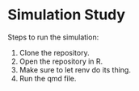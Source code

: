 # Simulation Study
 
Steps to run the simulation:

 1.   Clone the repository.
 2.   Open the repository in R.
 3.   Make sure to let renv do its thing.
 4.   Run the qmd file.
